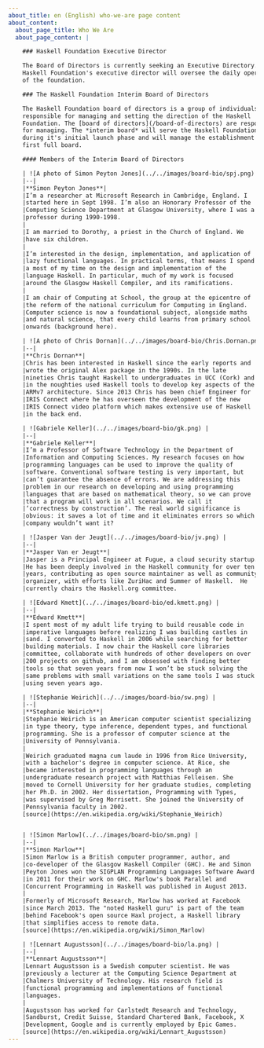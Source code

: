 ```yaml
---
about_title: en (English) who-we-are page content
about_content:
  about_page_title: Who We Are
  about_page_content: |

    ### Haskell Foundation Executive Director

    The Board of Directors is currently seeking an Executive Directory. The
    Haskell Foundation's executive director will oversee the daily operations
    of the foundation.

    ### The Haskell Foundation Interim Board of Directors

    The Haskell Foundation board of directors is a group of individuals who are
    responsible for managing and setting the direction of the Haskell
    Foundation. The [board of directors](/board-of-directors) are responsible
    for managing. The *interim board* will serve the Haskell Foundation
    during it's initial launch phase and will manage the establishment of the
    first full board.

    #### Members of the Interim Board of Directors

    | ![A photo of Simon Peyton Jones](../../images/board-bio/spj.png) |
    |--|
    |**Simon Peyton Jones**|
    |I’m a researcher at Microsoft Research in Cambridge, England. I   |
    |started here in Sept 1998. I’m also an Honorary Professor of the  |
    |Computing Science Department at Glasgow University, where I was a |
    |professor during 1990-1998.                                       |
    |                                                                  |
    |I am married to Dorothy, a priest in the Church of England. We    |
    |have six children.                                                |
    |                                                                  |
    |I’m interested in the design, implementation, and application of  |
    |lazy functional languages. In practical terms, that means I spend |
    |a most of my time on the design and implementation of the         |
    |language Haskell. In particular, much of my work is focused       |
    |around the Glasgow Haskell Compiler, and its ramifications.       |
    |                                                                  |
    |I am chair of Computing at School, the group at the epicentre of  |
    |the reform of the national curriculum for Computing in England.   |
    |Computer science is now a foundational subject, alongside maths   |
    |and natural science, that every child learns from primary school  |
    |onwards (background here).                                        |

    | ![A photo of Chris Dornan](../../images/board-bio/Chris.Dornan.png) |
    |--|
    |**Chris Dornan**|
    |Chris has been interested in Haskell since the early reports and  |
    |wrote the original Alex package in the 1990s. In the late         |
    |nineties Chris taught Haskell to undergraduates in UCC (Cork) and |
    |in the noughties used Haskell tools to develop key aspects of the |
    |ARMv7 architecture. Since 2013 Chris has been chief Engineer for  |
    |IRIS Connect where he has overseen the development of the new     |
    |IRIS Connect video platform which makes extensive use of Haskell  |
    |in the back end.                                                  |

    | ![Gabriele Keller](../../images/board-bio/gk.png) |
    |--|
    |**Gabriele Keller**|
    |I’m a Professor of Software Technology in the Department of       |
    |Information and Computing Sciences. My research focuses on how    |
    |programming languages can be used to improve the quality of       |
    |software. Conventional software testing is very important, but    |
    |can’t guarantee the absence of errors. We are addressing this     |
    |problem in our research on developing and using programming       |
    |languages that are based on mathematical theory, so we can prove  |
    |that a program will work in all scenarios. We call it             |
    |‘correctness by construction’. The real world significance is     |
    |obvious: it saves a lot of time and it eliminates errors so which |
    |company wouldn’t want it?                                         |

    | ![Jasper Van der Jeugt](../../images/board-bio/jv.png) |
    |--|
    |**Jasper Van er Jeugt**|
    |Jasper is a Principal Engineer at Fugue, a cloud security startup.|
    |He has been deeply involved in the Haskell community for over ten |
    |years, contributing as open source maintainer as well as community|
    |organizer, with efforts like ZuriHac and Summer of Haskell.  He   |
    |currently chairs the Haskell.org committee.                       |

    | ![Edward Kmett](../../images/board-bio/ed.kmett.png) |
    |--|
    |**Edward Kmett**|
    |I spent most of my adult life trying to build reusable code in    |
    |imperative languages before realizing I was building castles in   |
    |sand. I converted to Haskell in 2006 while searching for better   |
    |building materials. I now chair the Haskell core libraries        |
    |committee, collaborate with hundreds of other developers on over  |
    |200 projects on github, and I am obsessed with finding better     |
    |tools so that seven years from now I won’t be stuck solving the   |
    |same problems with small variations on the same tools I was stuck |
    |using seven years ago.                                            |

    | ![Stephanie Weirich](../../images/board-bio/sw.png) |
    |--|
    |**Stephanie Weirich**|
    |Stephanie Weirich is an American computer scientist specializing  |
    |in type theory, type inference, dependent types, and functional   |
    |programming. She is a professor of computer science at the        |
    |University of Pennsylvania.                                       |
    |                                                                  |
    |Weirich graduated magna cum laude in 1996 from Rice University,   |
    |with a bachelor's degree in computer science. At Rice, she        |
    |became interested in programming languages through an             |
    |undergraduate research project with Matthias Felleisen. She       |
    |moved to Cornell University for her graduate studies, completing  |
    |her Ph.D. in 2002. Her dissertation, Programming with Types,      |
    |was supervised by Greg Morrisett. She joined the University of    |
    |Pennsylvania faculty in 2002.                                     |
    [source](https://en.wikipedia.org/wiki/Stephanie_Weirich)


    | ![Simon Marlow](../../images/board-bio/sm.png) |
    |--|
    |**Simon Marlow**|
    |Simon Marlow is a British computer programmer, author, and        |
    |co-developer of the Glasgow Haskell Compiler (GHC). He and Simon  |
    |Peyton Jones won the SIGPLAN Programming Languages Software Award |
    |in 2011 for their work on GHC. Marlow's book Parallel and         |
    |Concurrent Programming in Haskell was published in August 2013.   |
    |                                                                  |
    |Formerly of Microsoft Research, Marlow has worked at Facebook     |
    |since March 2013. The "noted Haskell guru" is part of the team    |
    |behind Facebook's open source Haxl project, a Haskell library     |
    |that simplifies access to remote data.                            |
    [source](https://en.wikipedia.org/wiki/Simon_Marlow)

    | ![Lennart Augustsson](../../images/board-bio/la.png) |
    |--|
    |**Lennart Augustsson**|
    |Lennart Augustsson is a Swedish computer scientist. He was        |
    |previously a lecturer at the Computing Science Department at      |
    |Chalmers University of Technology. His research field is          |
    |functional programming and implementations of functional          |
    |languages.                                                        |
    |                                                                  |
    |Augustsson has worked for Carlstedt Research and Technology,      |
    |Sandburst, Credit Suisse, Standard Chartered Bank, Facebook, X    |
    |Development, Google and is currently employed by Epic Games.      |
    [source](https://en.wikipedia.org/wiki/Lennart_Augustsson)
---
```


